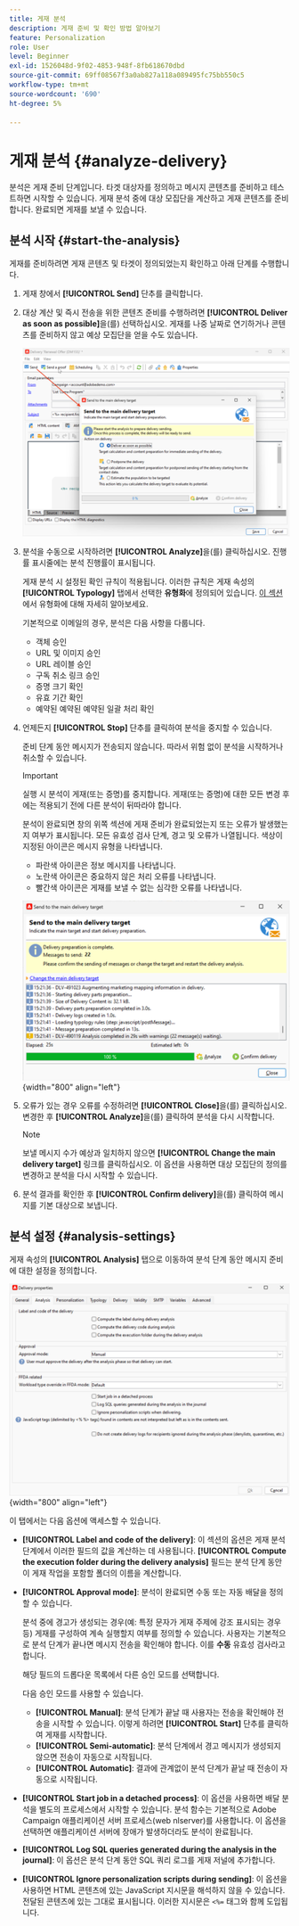 ```yaml
---
title: 게재 분석
description: 게재 준비 및 확인 방법 알아보기
feature: Personalization
role: User
level: Beginner
exl-id: 1526048d-9f02-4853-948f-8fb618670dbd
source-git-commit: 69ff08567f3a0ab827a118a089495fc75bb550c5
workflow-type: tm+mt
source-wordcount: '690'
ht-degree: 5%

---
```


# 게재 분석 {#analyze-delivery}

분석은 게재 준비 단계입니다. 타겟 대상자를 정의하고 메시지 콘텐츠를 준비하고 테스트하면 시작할 수 있습니다. 게재 분석 중에 대상 모집단을 계산하고 게재 콘텐츠를 준비합니다. 완료되면 게재를 보낼 수 있습니다.

## 분석 시작 {#start-the-analysis}

게재를 준비하려면 게재 콘텐츠 및 타겟이 정의되었는지 확인하고 아래 단계를 수행합니다.

1. 게재 창에서 **[!UICONTROL Send]** 단추를 클릭합니다.
1. 대상 계산 및 즉시 전송을 위한 콘텐츠 준비를 수행하려면 **[!UICONTROL Deliver as soon as possible]**&#x200B;을(를) 선택하십시오. 게재를 나중 날짜로 연기하거나 콘텐츠를 준비하지 않고 예상 모집단을 얻을 수도 있습니다.

   ![](assets/delivery-analysis-start.png)

1. 분석을 수동으로 시작하려면 **[!UICONTROL Analyze]**&#x200B;을(를) 클릭하십시오. 진행률 표시줄에는 분석 진행률이 표시됩니다.

   게재 분석 시 설정된 확인 규칙이 적용됩니다. 이러한 규칙은 게재 속성의 **[!UICONTROL Typology]** 탭에서 선택한 **유형화**&#x200B;에 정의되어 있습니다. [이 섹션](../../automation/campaign-opt/campaign-typologies.md)에서 유형화에 대해 자세히 알아보세요.

   기본적으로 이메일의 경우, 분석은 다음 사항을 다룹니다.

   * 객체 승인
   * URL 및 이미지 승인
   * URL 레이블 승인
   * 구독 취소 링크 승인
   * 증명 크기 확인
   * 유효 기간 확인
   * 예약된 예약된 예약된 일괄 처리 확인


1. 언제든지 **[!UICONTROL Stop]** 단추를 클릭하여 분석을 중지할 수 있습니다.

   준비 단계 동안 메시지가 전송되지 않습니다. 따라서 위험 없이 분석을 시작하거나 취소할 수 있습니다.

   >[!IMPORTANT]
   >
   >실행 시 분석이 게재(또는 증명)를 중지합니다. 게재(또는 증명)에 대한 모든 변경 후에는 적용되기 전에 다른 분석이 뒤따라야 합니다.

   분석이 완료되면 창의 위쪽 섹션에 게재 준비가 완료되었는지 또는 오류가 발생했는지 여부가 표시됩니다. 모든 유효성 검사 단계, 경고 및 오류가 나열됩니다. 색상이 지정된 아이콘은 메시지 유형을 나타냅니다.

   * 파란색 아이콘은 정보 메시지를 나타냅니다.
   * 노란색 아이콘은 중요하지 않은 처리 오류를 나타냅니다.
   * 빨간색 아이콘은 게재를 보낼 수 없는 심각한 오류를 나타냅니다.

   ![](assets/delivery-analysis-results.png){width="800" align="left"}

1. 오류가 있는 경우 오류를 수정하려면 **[!UICONTROL Close]**&#x200B;을(를) 클릭하십시오. 변경한 후 **[!UICONTROL Analyze]**&#x200B;을(를) 클릭하여 분석을 다시 시작합니다.

   >[!NOTE]
   >
   >보낼 메시지 수가 예상과 일치하지 않으면 **[!UICONTROL Change the main delivery target]** 링크를 클릭하십시오. 이 옵션을 사용하면 대상 모집단의 정의를 변경하고 분석을 다시 시작할 수 있습니다.
   >

1. 분석 결과를 확인한 후 **[!UICONTROL Confirm delivery]**&#x200B;을(를) 클릭하여 메시지를 기본 대상으로 보냅니다.


## 분석 설정 {#analysis-settings}

게재 속성의 **[!UICONTROL Analysis]** 탭으로 이동하여 분석 단계 동안 메시지 준비에 대한 설정을 정의합니다.

![](assets/delivery-properties-analysis-tab.png){width="800" align="left"}

이 탭에서는 다음 옵션에 액세스할 수 있습니다.

* **[!UICONTROL Label and code of the delivery]**: 이 섹션의 옵션은 게재 분석 단계에서 이러한 필드의 값을 계산하는 데 사용됩니다. **[!UICONTROL Compute the execution folder during the delivery analysis]** 필드는 분석 단계 동안 이 게재 작업을 포함할 폴더의 이름을 계산합니다.

* **[!UICONTROL Approval mode]**: 분석이 완료되면 수동 또는 자동 배달을 정의할 수 있습니다.

  분석 중에 경고가 생성되는 경우(예: 특정 문자가 게재 주제에 강조 표시되는 경우 등) 게재를 구성하여 계속 실행할지 여부를 정의할 수 있습니다. 사용자는 기본적으로 분석 단계가 끝나면 메시지 전송을 확인해야 합니다. 이를 **수동** 유효성 검사라고 합니다.

  해당 필드의 드롭다운 목록에서 다른 승인 모드를 선택합니다.

  다음 승인 모드를 사용할 수 있습니다.

   * **[!UICONTROL Manual]**: 분석 단계가 끝날 때 사용자는 전송을 확인해야 전송을 시작할 수 있습니다. 이렇게 하려면 **[!UICONTROL Start]** 단추를 클릭하여 게재를 시작합니다.
   * **[!UICONTROL Semi-automatic]**: 분석 단계에서 경고 메시지가 생성되지 않으면 전송이 자동으로 시작됩니다.
   * **[!UICONTROL Automatic]**: 결과에 관계없이 분석 단계가 끝날 때 전송이 자동으로 시작됩니다.

* **[!UICONTROL Start job in a detached process]**: 이 옵션을 사용하면 배달 분석을 별도의 프로세스에서 시작할 수 있습니다. 분석 함수는 기본적으로 Adobe Campaign 애플리케이션 서버 프로세스(web nlserver)를 사용합니다. 이 옵션을 선택하면 애플리케이션 서버에 장애가 발생하더라도 분석이 완료됩니다.
* **[!UICONTROL Log SQL queries generated during the analysis in the journal]**: 이 옵션은 분석 단계 동안 SQL 쿼리 로그를 게재 저널에 추가합니다.
* **[!UICONTROL Ignore personalization scripts during sending]**: 이 옵션을 사용하면 HTML 콘텐츠에 있는 JavaScript 지시문을 해석하지 않을 수 있습니다. 전달된 콘텐츠에 있는 그대로 표시됩니다. 이러한 지시문은 `<%=` 태그와 함께 도입됩니다.
